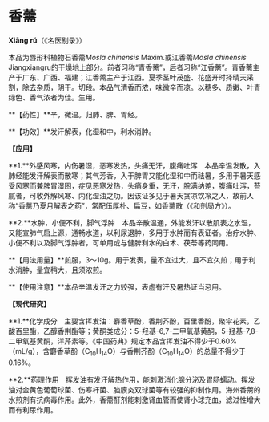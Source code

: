 # 香薷
**Xiāng rú**（《名医别录》）

本品为唇形科植物石香薷*Mosla   chinensis* Maxim.或江香薷*Mosla chinensis* Jiangxiangru的干燥地上部分。前者习称“青香薷”，后者习称“江香薷”。青香薷主产于广东、广西、福建；江香薷主产于江西。夏季茎叶茂盛、花盛开时择晴天采割，除去杂质，阴干。切段。本品气清香而浓，味微辛而凉。以穗多、质嫩、叶青绿色、香气浓者为佳。生用。

**【药性】**辛，微温。归肺、脾、胃经。

**【功效】**发汗解表，化湿和中，利水消肿。

**【应用】**

**1.**外感风寒，内伤暑湿，恶寒发热，头痛无汗，腹痛吐泻　本品辛温发散，入肺经能发汗解表而散寒；其气芳香，入于脾胃又能化湿和中而祛暑，多用于暑天感受风寒而兼脾胃湿困，症见恶寒发热，头痛身重，无汗，脘满纳差，腹痛吐泻，苔腻者，可收外解风寒、内化湿浊之功。因该证多见于暑天贪凉饮冷之人，故前人称“香薷乃夏月解表之药”，常配伍厚朴、扁豆，如香薷散（《和剂局方》）。

**2.**水肿，小便不利，脚气浮肿　本品辛散温通，外能发汗以散肌表之水湿，又能宣肺气启上源，通畅水道，以利尿退肿，多用于水肿而有表证者。治疗水肿、小便不利以及脚气浮肿者，可单用或与健脾利水的白术、茯苓等药同用。

**【用法用量】**煎服，3～10g。用于发表，量不宜过大，且不宜久煎；用于利水消肿，量宜稍大，且须浓煎。

**【使用注意】**本品辛温发汗之力较强，表虚有汗及暑热证当忌用。

**【现代研究】**

**1.**化学成分　主要含挥发油：麝香草酚，香荆芥酚，百里香酚，聚伞花素，乙酸百里酯，乙醇香荆酯等；黄酮类成分：5-羟基-6,7-二甲氧基黄酮，5-羟基-7,8-二甲氧基黄酮，洋芹素等。《中国药典》规定本品含挥发油不得少于0.60%（mL/g），含麝香草酚（C<sub>10</sub>H<sub>14</sub>O）与香荆芥酚（C<sub>10</sub>H<sub>14</sub>O）的总量不得少于0.16%。

**2.**药理作用　挥发油有发汗解热作用，能刺激消化腺分泌及胃肠蠕动。挥发油对金黄色葡萄球菌、伤寒杆菌、脑膜炎双球菌等有较强的抑制作用。海州香薷的水煎剂有抗病毒作用。此外，香薷酊剂能刺激肾血管而使肾小球充血，滤过性增大而有利尿作用。